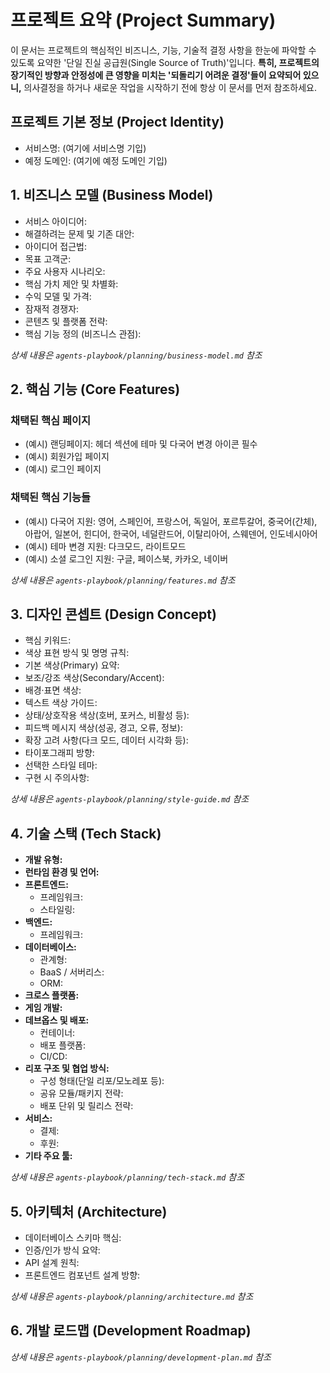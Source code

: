 # 프로젝트 요약 (Project Summary)

이 문서는 프로젝트의 핵심적인 비즈니스, 기능, 기술적 결정 사항을 한눈에 파악할 수 있도록 요약한 '단일 진실 공급원(Single Source of Truth)'입니다. **특히, 프로젝트의 장기적인 방향과 안정성에 큰 영향을 미치는 '되돌리기 어려운 결정'들이 요약되어 있으니,** 의사결정을 하거나 새로운 작업을 시작하기 전에 항상 이 문서를 먼저 참조하세요.

## 프로젝트 기본 정보 (Project Identity)

- 서비스명: (여기에 서비스명 기입)
- 예정 도메인: (여기에 예정 도메인 기입)

## 1. 비즈니스 모델 (Business Model)

- 서비스 아이디어:
- 해결하려는 문제 및 기존 대안:
- 아이디어 접근법:
- 목표 고객군:
- 주요 사용자 시나리오:
- 핵심 가치 제안 및 차별화:
- 수익 모델 및 가격:
- 잠재적 경쟁자:
- 콘텐츠 및 플랫폼 전략:
- 핵심 기능 정의 (비즈니스 관점):

*상세 내용은 `agents-playbook/planning/business-model.md` 참조*

## 2. 핵심 기능 (Core Features)

### 채택된 핵심 페이지

- (예시) 랜딩페이지: 헤더 섹션에 테마 및 다국어 변경 아이콘 필수
- (예시) 회원가입 페이지
- (예시) 로그인 페이지

### 채택된 핵심 기능들

- (예시) 다국어 지원: 영어, 스페인어, 프랑스어, 독일어, 포르투갈어, 중국어(간체), 아랍어, 일본어, 힌디어, 한국어, 네덜란드어, 이탈리아어, 스웨덴어, 인도네시아어
- (예시) 테마 변경 지원: 다크모드, 라이트모드
- (예시) 소셜 로그인 지원: 구글, 페이스북, 카카오, 네이버

*상세 내용은 `agents-playbook/planning/features.md` 참조*

## 3. 디자인 콘셉트 (Design Concept)

- 핵심 키워드:
- 색상 표현 방식 및 명명 규칙:
- 기본 색상(Primary) 요약:
- 보조/강조 색상(Secondary/Accent):
- 배경·표면 색상:
- 텍스트 색상 가이드:
- 상태/상호작용 색상(호버, 포커스, 비활성 등):
- 피드백 메시지 색상(성공, 경고, 오류, 정보):
- 확장 고려 사항(다크 모드, 데이터 시각화 등):
- 타이포그래피 방향:
- 선택한 스타일 테마:
- 구현 시 주의사항:

*상세 내용은 `agents-playbook/planning/style-guide.md` 참조*

## 4. 기술 스택 (Tech Stack)

- **개발 유형:**
- **런타임 환경 및 언어:**
- **프론트엔드:**
  - 프레임워크:
  - 스타일링:
- **백엔드:**
  - 프레임워크:
- **데이터베이스:**
  - 관계형:
  - BaaS / 서버리스:
  - ORM:
- **크로스 플랫폼:**
- **게임 개발:**
- **데브옵스 및 배포:**
  - 컨테이너:
  - 배포 플랫폼:
  - CI/CD:
- **리포 구조 및 협업 방식:**
  - 구성 형태(단일 리포/모노레포 등):
  - 공유 모듈/패키지 전략:
  - 배포 단위 및 릴리스 전략:
- **서비스:**
  - 결제:
  - 후원:
- **기타 주요 툴:**

*상세 내용은 `agents-playbook/planning/tech-stack.md` 참조*

## 5. 아키텍처 (Architecture)

- 데이터베이스 스키마 핵심:
- 인증/인가 방식 요약:
- API 설계 원칙:
- 프론트엔드 컴포넌트 설계 방향:

*상세 내용은 `agents-playbook/planning/architecture.md` 참조*

## 6. 개발 로드맵 (Development Roadmap)

*상세 내용은 `agents-playbook/planning/development-plan.md` 참조*
